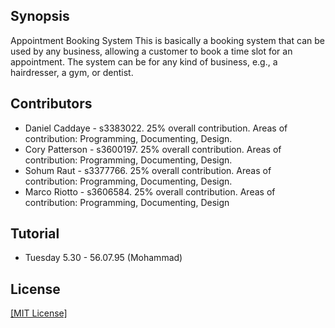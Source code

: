 ## Synopsis

Appointment Booking System
This is basically a booking system that can be used by any business, allowing a
customer to book a time slot for an appointment. The system can be for any kind of
business, e.g., a hairdresser, a gym, or dentist.

## Contributors

- Daniel Caddaye - s3383022. 25% overall contribution. Areas of contribution: Programming, Documenting, Design.
- Cory Patterson - s3600197. 25% overall contribution. Areas of contribution: Programming, Documenting, Design.
- Sohum Raut - s3377766. 25% overall contribution. Areas of contribution: Programming, Documenting, Design.
- Marco Riotto - s3606584. 25% overall contribution. Areas of contribution: Programming, Documenting, Design

## Tutorial
- Tuesday 5.30 - 56.07.95 (Mohammad)

## License

[[MIT License]](LICENSE.md)
